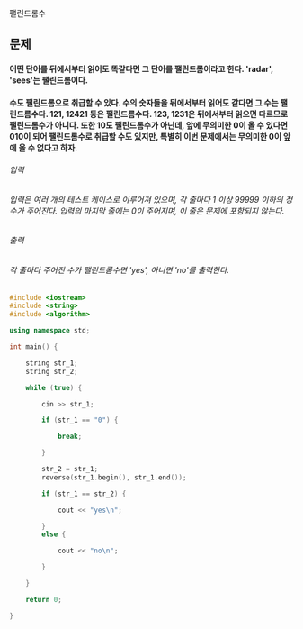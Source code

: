 팰린드롬수
## 문제
#### 어떤 단어를 뒤에서부터 읽어도 똑같다면 그 단어를 팰린드롬이라고 한다. 'radar', 'sees'는 팰린드롬이다.
#### 수도 팰린드롬으로 취급할 수 있다. 수의 숫자들을 뒤에서부터 읽어도 같다면 그 수는 팰린드롬수다. 121, 12421 등은 팰린드롬수다. 123, 1231은 뒤에서부터 읽으면 다르므로 팰린드롬수가 아니다. 또한 10도 팰린드롬수가 아닌데, 앞에 무의미한 0이 올 수 있다면 010이 되어 팰린드롬수로 취급할 수도 있지만, 특별히 이번 문제에서는 무의미한 0이 앞에 올 수 없다고 하자.
###### 입력
###### 입력은 여러 개의 테스트 케이스로 이루어져 있으며, 각 줄마다 1 이상 99999 이하의 정수가 주어진다. 입력의 마지막 줄에는 0이 주어지며, 이 줄은 문제에 포함되지 않는다.
###### 출력
###### 각 줄마다 주어진 수가 팰린드롬수면 'yes', 아니면 'no'를 출력한다.

```c++
#include <iostream>
#include <string>
#include <algorithm>

using namespace std;

int main() {

	string str_1;
	string str_2;

	while (true) {

		cin >> str_1;

		if (str_1 == "0") {

			break;

		}

		str_2 = str_1;
		reverse(str_1.begin(), str_1.end());

		if (str_1 == str_2) {

			cout << "yes\n";

		}
		else {

			cout << "no\n";

		}

	}

	return 0;

}
```
